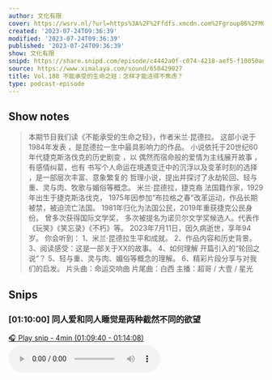 ```yaml
---
author: 文化有限
cover: https://wsrv.nl/?url=https%3A%2F%2Ffdfs.xmcdn.com%2Fgroup86%2FM09%2F93%2F15%2FwKg5Jl7oVC7jwzOyAAKPBjf4fAA078.jpg&w=200&h=200
created: '2023-07-24T09:36:39'
modified: '2023-07-24T09:36:39'
published: '2023-07-24T09:36:39'
show: 文化有限
snipd: https://share.snipd.com/episode/c4442a0f-c074-4218-aef5-f10050adc900
source: https://www.ximalaya.com/sound/650429027
title: Vol.188 不能承受的生命之轻：怎样才能活得不焦虑？
type: podcast-episode
---
```



## Show notes
> 本期节目我们读《不能承受的生命之轻》，作者米兰·昆德拉。 
> 这部小说于1984年发表  ，是昆德拉一生中最具影响力的作品。  小说依托于20世纪60年代捷克斯洛伐克的历史剧变  ，以  偶然而宿命般的爱情为主线展开故事  ，有感情纠葛，也有  书写个人命运在境遇变迁中的沉浮以及变革时刻的选择  ，是一部层次丰富、意象繁复的  哲理小说，提出并探讨了永劫轮回、轻与重、灵与肉、牧歌与媚俗等概念。 
> 米兰·昆德拉，捷克裔  法国籍作家，1929年出生于捷克斯洛伐克，  1975年因参加“布拉格之春”改革运动，作品长期被禁，被迫流亡法国。  1981年归化为法国公民，2019年重获捷克公民身份。  曾多次获得国际文学奖，  多次被提名为诺贝尔文学奖候选人。代表作《玩笑》《笑忘录》《不朽》等。 2023年7月11日，因久病逝世，享年94岁。
> 你会听到：
> 1、米兰·昆德拉生平和成就。
> 2、作品内容和历史背景。
> 3、阅读感受：这是一部关于XX的故事。
> 4、如何理解  开篇引入的“轮回之说”？ 
> 5、轻与重、灵与肉、媚俗等概念的理解。 
> 6、精彩片段分享与对我们的启发。 
> 片头曲：命运交响曲 
> 片尾曲：白西 
> 主播：超哥 / 大壹 / 星光

## Snips
### [01:10:00] 同人爱和同人睡觉是两种截然不同的欲望
[🎧 Play snip - 4min️ (01:09:40 - 01:14:08)](https://share.snipd.com/snip/330d5217-57a0-4c56-998f-a7d2667b75f1)
<audio controls> <source src="https://jt.ximalaya.com//GKwRIDoIj8RCAtKdPAI7Z2Qg-aacv2-48K.m4a?channel=rss&album_id=29887212&track_id=650429027&uid=68693381&jt=https://aod.cos.tx.xmcdn.com/storages/96b2-audiofreehighqps/57/8D/GKwRIDoIj8RCAtKdPAI7Z2Qg-aacv2-48K.m4a#t=01:09:40,01:14:08"> </audio>
